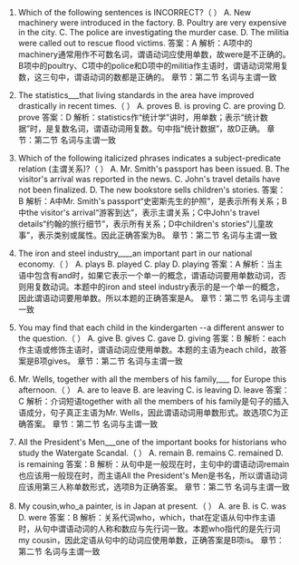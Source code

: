 1. Which of the following sentences is INCORRECT?（  ）
A. New machinery were introduced in the factory.
B. Poultry are very expensive in the city.
C. The police are investigating the murder case.
D. The militia were called out to rescue flood victims.
答案：A
解析：A项中的machinery通常用作不可数名词，谓语动词应使用单数，故were是不正确的。B项中的poultry、C项中的police和D项中的militia作主语时，谓语动词常用复数，这三句中，谓语动词的数都是正确的。
章节：第二节 名词与主谓一致

2. The statistics___that living standards in the area have improved drastically in recent times.（  ）
A. proves
B. is proving
C. are proving
D. prove
答案：D
解析：statistics作“统计学”讲时，用单数；表示“统计数据”时，是复数名词，谓语动词用复数。句中指“统计数据”，故D正确。
章节：第二节 名词与主谓一致

3. Which of the following italicized phrases indicates a subject-predicate relation (主谓关系)?（  ）
A. Mr. Smith's passport has been issued.
B. The visitor's arrival was reported in the news.
C. John's travel details have not been finalized.
D. The new bookstore sells children's stories.
答案：B
解析：A中Mr. Smith's passport“史密斯先生的护照”，是表示所有关系；B中the visitor's arrival“游客到达”，表示主谓关系；C中John's travel details“约翰的旅行细节”，表示所有关系；D中children's stories“儿童故事”，表示类别或属性。因此正确答案为B。
章节：第二节 名词与主谓一致

4. The iron and steel industry____an important part in our national economy.（  ）
A. plays
B. played
C. play
D. playing
答案：A
解析：当主语中包含有and时，如果它表示一个单一的概念，谓语动词要用单数动词，否则用复数动词。本题中的iron and steel industry表示的是一个单一的概念，因此谓语动词要用单数。所以本题的正确答案是A。
章节：第二节 名词与主谓一致

5. You may find that each child in the kindergarten --a different answer to the question.（  ）
A. give
B. gives
C. gave
D. giving
答案：B
解析：each作主语或修饰主语时，谓语动词应使用单数。本题的主语为each child，故答案是B项gives。
章节：第二节 名词与主谓一致

6. Mr. Wells, together with all the members of his family,___ for Europe this afternoon.（  ）
A. are to leave
B. are leaving
C. is leaving
D. leave
答案：C
解析：介词短语together with all the members of his family是句子的插入语成分，句子真正主语为Mr. Wells，因此谓语动词用单数形式。故选项C为正确答案。
章节：第二节 名词与主谓一致

7. All the President's Men___one of the important books for historians who study the Watergate Scandal.（  ）
A. remain
B. remains
C. remained
D. is remaining
答案：B
解析：从句中是一般现在时，主句中的谓语动词remain也应该用一般现在时，而主语All the President's Men是书名，所以谓语动词应该用第三人称单数形式，选项B为正确答案。
章节：第二节 名词与主谓一致

8. My cousin,who_a painter, is in Japan at present.（  ）
A. are
B. is
C. was
D. were
答案：B
解析：关系代词who，which，that在定语从句中作主语时，从句中谓语动词的人称和数应与先行词一致。本题who指代的是先行词my cousin，因此定语从句中的动词应使用单数，正确答案是B项is。
章节：第二节 名词与主谓一致
